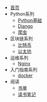 <!--文件里面的目录，如果导航内容过多，可以写成嵌套的列表，会被渲染成下拉列表的形式 -->

* [首页](/)
* Python系列
  * [Python基础](python/basic_nav.md)
  * [Django](python/django_nav.md)
  * [爬虫](python/crawl_nav.md)
* 区块链系列
  * [比特币](blockchain/bitcoin_nav.md)
  * [以太坊](blockchain/etherum_nav.md)
* 运维系列
  - [Nginx](deploy/nginx_nav.md)
* 入门指南系列
  * [docker](quickstart/docker_nav.md)
* 阅读
  * [书单](read/booklist.md)
  * [读书笔记](read/note_nav.md)

